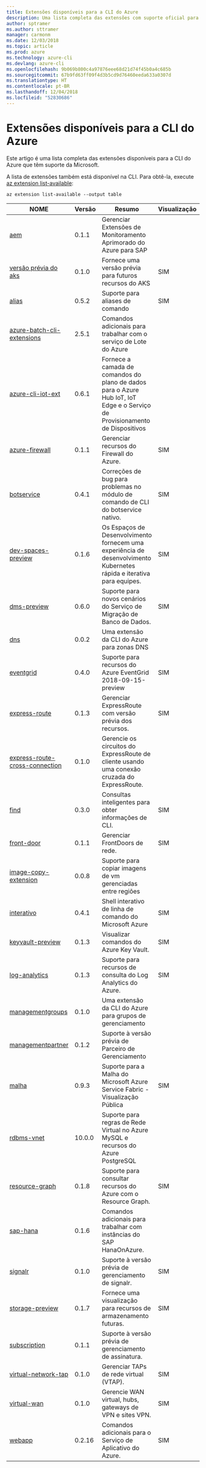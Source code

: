 ```yaml
---
title: Extensões disponíveis para a CLI do Azure
description: Uma lista completa das extensões com suporte oficial para a CLI do Azure.
author: sptramer
ms.author: sttramer
manager: carmonm
ms.date: 12/03/2018
ms.topic: article
ms.prod: azure
ms.technology: azure-cli
ms.devlang: azure-cli
ms.openlocfilehash: 9b069b800c4a97876eee68d21d74f45b0a4c685b
ms.sourcegitcommit: 67b9fd63ff09f4d3b5cd9d76460eeda633a0307d
ms.translationtype: HT
ms.contentlocale: pt-BR
ms.lasthandoff: 12/04/2018
ms.locfileid: "52830686"
---
```

# <a name="available-extensions-for-the-azure-cli"></a>Extensões disponíveis para a CLI do Azure

Este artigo é uma lista completa das extensões disponíveis para a CLI do Azure que têm suporte da Microsoft.

A lista de extensões também está disponível na CLI. Para obtê-la, execute [az extension list-available](/cli/azure/extension?view=azure-cli-latest#az-extension-list-available):

```azurecli-interactive
az extension list-available --output table
```

| NOME | Versão | Resumo | Visualização |
|------|---------|---------|---------|
| [aem](https://github.com/Azure/azure-cli-extensions) | 0.1.1 | Gerenciar Extensões de Monitoramento Aprimorado do Azure para SAP |  |
| [versão prévia do aks](https://github.com/Azure/azure-cli-extensions/tree/master/src/aks-preview) | 0.1.0 | Fornece uma versão prévia para futuros recursos do AKS | SIM |
| [alias](https://github.com/Azure/azure-cli-extensions) | 0.5.2 | Suporte para aliases de comando | SIM |
| [azure-batch-cli-extensions](https://github.com/Azure/azure-batch-cli-extensions) | 2.5.1 | Comandos adicionais para trabalhar com o serviço de Lote do Azure |  |
| [azure-cli-iot-ext](https://github.com/azure/azure-iot-cli-extension) | 0.6.1 | Fornece a camada de comandos do plano de dados para o Azure Hub IoT, IoT Edge e o Serviço de Provisionamento de Dispositivos |  |
| [azure-firewall](https://github.com/Azure/azure-cli-extensions/tree/master/src/azure-firewall) | 0.1.1 | Gerenciar recursos do Firewall do Azure. | SIM |
| [botservice](https://github.com/Azure/azure-cli-extensions) | 0.4.1 | Correções de bug para problemas no módulo de comando de CLI do botservice nativo. | SIM |
| [dev-spaces-preview](https://github.com/Azure/azure-cli-extensions) | 0.1.6 | Os Espaços de Desenvolvimento fornecem uma experiência de desenvolvimento Kubernetes rápida e iterativa para equipes. | SIM |
| [dms-preview](https://github.com/Azure/azure-cli-extensions/tree/master/src/dms-preview) | 0.6.0 | Suporte para novos cenários do Serviço de Migração de Banco de Dados. | SIM |
| [dns](https://github.com/Azure/azure-cli-extensions) | 0.0.2 | Uma extensão da CLI do Azure para zonas DNS |  |
| [eventgrid](https://github.com/Azure/azure-cli-extensions) | 0.4.0 | Suporte para recursos do Azure EventGrid 2018-09-15-preview | SIM |
| [express-route](https://github.com/Azure/azure-cli-extensions/tree/master/src/express-route) | 0.1.3 | Gerenciar ExpressRoute com versão prévia dos recursos. | SIM |
| [express-route-cross-connection](https://github.com/Azure/azure-cli-extensions/tree/master/src/express-route-cross-connection) | 0.1.0 | Gerencie os circuitos do ExpressRoute de cliente usando uma conexão cruzada do ExpressRoute. |  |
| [find](https://github.com/Azure/azure-cli-extensions/tree/master/src/find) | 0.3.0 | Consultas inteligentes para obter informações de CLI. | SIM |
| [front-door](https://github.com/Azure/azure-cli-extensions/tree/master/src/front-door) | 0.1.1 | Gerenciar FrontDoors de rede. | SIM |
| [image-copy-extension](https://github.com/Azure/azure-cli-extensions) | 0.0.8 | Suporte para copiar imagens de vm gerenciadas entre regiões |  |
| [interativo](https://github.com/Azure/azure-cli) | 0.4.1 | Shell interativo de linha de comando do Microsoft Azure | SIM |
| [keyvault-preview](https://github.com/Azure/azure-keyvault-cli-extension) | 0.1.3 | Visualizar comandos do Azure Key Vault. | SIM |
| [log-analytics](https://github.com/Azure/azure-cli-extensions/tree/master/src/log-analytics) | 0.1.3 | Suporte para recursos de consulta do Log Analytics do Azure. | SIM |
| [managementgroups](https://github.com/Azure/azure-cli-extensions) | 0.1.0 | Uma extensão da CLI do Azure para grupos de gerenciamento |  |
| [managementpartner](https://github.com/Azure/azure-cli-extensions) | 0.1.2 | Suporte à versão prévia de Parceiro de Gerenciamento |  |
| [malha](https://github.com/Azure/azure-cli-extensions) | 0.9.3 | Suporte para a Malha do Microsoft Azure Service Fabric - Visualização Pública | SIM |
| [rdbms-vnet](https://github.com/Azure/azure-cli-extensions) | 10.0.0 | Suporte para regras de Rede Virtual no Azure MySQL e recursos do Azure PostgreSQL |  |
| [resource-graph](https://github.com/Azure/azure-cli-extensions/tree/master/src/resource-graph) | 0.1.8 | Suporte para consultar recursos do Azure com o Resource Graph. | SIM |
| [sap-hana](https://github.com/Azure/azure-hanaonazure-cli-extension) | 0.1.6 | Comandos adicionais para trabalhar com instâncias do SAP HanaOnAzure. |  |
| [signalr](https://github.com/Azure/azure-cli-extensions) | 0.1.0 | Suporte à versão prévia de gerenciamento de signalr. | SIM |
| [storage-preview](https://github.com/Azure/azure-cli-extensions/tree/master/src/storage-preview) | 0.1.7 | Fornece uma visualização para recursos de armazenamento futuras. | SIM |
| [subscription](https://github.com/Azure/azure-cli-extensions) | 0.1.1 | Suporte à versão prévia de gerenciamento de assinatura. |  |
| [virtual-network-tap](https://github.com/Azure/azure-cli-extensions/tree/master/src/virtual-network-tap) | 0.1.0 | Gerenciar TAPs de rede virtual (VTAP). | SIM |
| [virtual-wan](https://github.com/Azure/azure-cli-extensions/tree/master/src/virtual-wan) | 0.1.0 | Gerencie WAN virtual, hubs, gateways de VPN e sites VPN. | SIM |
| [webapp](https://github.com/Azure/azure-cli-extensions) | 0.2.16 | Comandos adicionais para o Serviço de Aplicativo do Azure. | SIM |